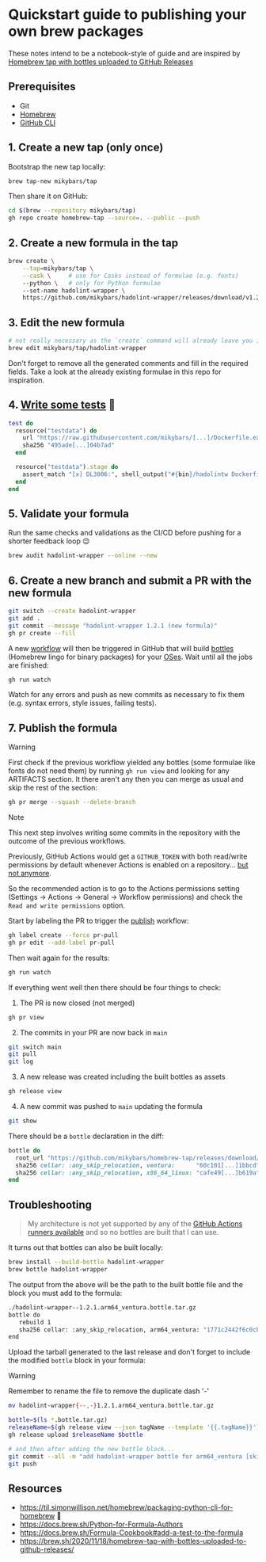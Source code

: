 # Quickstart guide to publishing your own brew packages

These notes intend to be a notebook-style of guide and are inspired by [Homebrew tap with bottles uploaded to GitHub Releases
](https://brew.sh/2020/11/18/homebrew-tap-with-bottles-uploaded-to-github-releases/)
## Prerequisites

- Git
- [Homebrew](https://brew.sh/)
- [GitHub CLI](https://cli.github.com/)

## 1. Create a new tap (only once)

Bootstrap the new tap locally:

```bash
brew tap-new mikybars/tap
```

Then share it on GitHub:

```bash
cd $(brew --repository mikybars/tap)
gh repo create homebrew-tap --source=. --public --push
```

## 2. Create a new formula in the tap

```bash
brew create \
    --tap=mikybars/tap \
    --cask \     # use for Casks instead of formulae (e.g. fonts)
    --python \   # only for Python formulae
    --set-name hadolint-wrapper \
    https://github.com/mikybars/hadolint-wrapper/releases/download/v1.2.1/hadolintw-1.2.1-brew.tar.gz
```

## 3. Edit the new formula

```bash
# not really necessary as the `create` command will already leave you in edit mode
brew edit mikybars/tap/hadolint-wrapper
```

Don't forget to remove all the generated comments and fill in the required fields. Take a look at the already existing
formulae in this repo for inspiration.

## 4. [Write some tests](https://docs.brew.sh/Formula-Cookbook#add-a-test-to-the-formula) 🙏

```ruby
test do
  resource("testdata") do
    url "https://raw.githubusercontent.com/mikybars/[...]/Dockerfile.example"
    sha256 "495ade[...]04b7ad"
  end

  resource("testdata").stage do
    assert_match "[x] DL3006:", shell_output("#{bin}/hadolintw Dockerfile.example --error DL3006", 1)
  end
end
```

## 5. Validate your formula

Run the same checks and validations as the CI/CD before pushing for a shorter feedback loop 😌

```bash
brew audit hadolint-wrapper --online --new
```

## 6. Create a new branch and submit a PR with the new formula

```bash
git switch --create hadolint-wrapper
git add .
git commit --message "hadolint-wrapper 1.2.1 (new formula)"
gh pr create --fill
```

A new [workflow](https://github.com/mikybars/homebrew-tap/actions/workflows/tests.yml) will then be triggered in GitHub
that will build [bottles](https://docs.brew.sh/Bottles) (Homebrew lingo for binary packages) for your [OSes](https://github.com/actions/runner-images/tree/main?tab=readme-ov-file#available-images). Wait until all the jobs are finished:

```bash
gh run watch
```

Watch for any errors and push as new commits as necessary to fix them (e.g. syntax errors, style issues, failing tests).

## 7. Publish the formula

> [!WARNING]
> First check if the previous workflow yielded any bottles (some formulae like fonts do not need them) by running `gh run view` and looking for any ARTIFACTS section. It there aren't any then you can merge as usual and skip the rest of the section:
>
> ```bash
> gh pr merge --squash --delete-branch
> ```

> [!NOTE]
> This next step involves writing some commits in the repository with the outcome of the previous workflows.
>
> Previously, GitHub Actions would get a `GITHUB_TOKEN` with both read/write permissions by default whenever Actions is enabled on a repository... [but not anymore](https://github.blog/changelog/2023-02-02-github-actions-updating-the-default-github_token-permissions-to-read-only/).
>
> So the recommended action is to go to the Actions permissions setting (Settings -> Actions -> General -> Workflow permissions) and check the `Read and write permissions` option.

Start by labeling the PR to trigger the [publish](https://github.com/mikybars/homebrew-tap/actions/workflows/publish.yml) workflow:

```bash
gh label create --force pr-pull
gh pr edit --add-label pr-pull
```

Then wait again for the results:

```bash
gh run watch
```

If everything went well then there should be four things to check:

1. The PR is now closed (not merged)

```bash
gh pr view
```

2. The commits in your PR are now back in `main`

```bash
git switch main
git pull
git log
```

3. A new release was created including the built bottles as assets

```bash
gh release view
```

4. A new commit was pushed to `main` updating the formula

```bash
git show
```

There should be a `bottle` declaration in the diff:

```ruby
bottle do
  root_url "https://github.com/mikybars/homebrew-tap/releases/download/hadolint-wrapper-1.2.1"
  sha256 cellar: :any_skip_relocation, ventura:      "60c101[...]1bbcd"
  sha256 cellar: :any_skip_relocation, x86_64_linux: "cafe49[...]b619a"
end
```

## Troubleshooting

> My architecture is not yet supported by any of the [GitHub Actions runners available](https://github.com/actions/runner-images/tree/main?tab=readme-ov-file#available-images) and so no bottles are built that I can use.

It turns out that bottles can also be built locally:

```bash
brew install --build-bottle hadolint-wrapper
brew bottle hadolint-wrapper
```

The output from the above will be the path to the built bottle file and the block you must add to the formula:

```bash
./hadolint-wrapper--1.2.1.arm64_ventura.bottle.tar.gz
bottle do
   rebuild 1
   sha256 cellar: :any_skip_relocation, arm64_ventura: "1771c2442f6c0cb052d7bb9f796263170698948b25869ff85749161296ce400a"
end
```

Upload the tarball generated to the last release and don't forget to include the modified `bottle` block in your formula:

> [!WARNING]
> Remember to rename the file to remove the duplicate dash '-'
> ```bash
> mv hadolint-wrapper{--,-}1.2.1.arm64_ventura.bottle.tar.gz
> ```

```bash
bottle=$(ls *.bottle.tar.gz)
releaseName=$(gh release view --json tagName --template '{{.tagName}}')
gh release upload $releaseName $bottle

# and then after adding the new bottle block...
git commit --all -m "add hadolint-wrapper bottle for arm64_ventura [skip ci]"
git push
```

## Resources

- <https://til.simonwillison.net/homebrew/packaging-python-cli-for-homebrew> 🩷
- <https://docs.brew.sh/Python-for-Formula-Authors>
- <https://docs.brew.sh/Formula-Cookbook#add-a-test-to-the-formula>
- <https://brew.sh/2020/11/18/homebrew-tap-with-bottles-uploaded-to-github-releases/>

